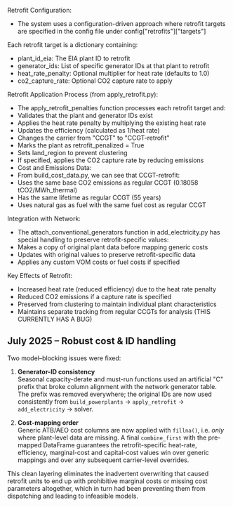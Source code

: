 Retrofit Configuration:
- The system uses a configuration-driven approach where retrofit targets are specified in the config file under config["retrofits"]["targets"]

Each retrofit target is a dictionary containing:
- plant_id_eia: The EIA plant ID to retrofit
- generator_ids: List of specific generator IDs at that plant to retrofit
- heat_rate_penalty: Optional multiplier for heat rate (defaults to 1.0)
- co2_capture_rate: Optional CO2 capture rate to apply

Retrofit Application Process (from apply_retrofit.py):
- The apply_retrofit_penalties function processes each retrofit target and:
 - Validates that the plant and generator IDs exist
 - Applies the heat rate penalty by multiplying the existing heat rate
 - Updates the efficiency (calculated as 1/heat rate)
 - Changes the carrier from "CCGT" to "CCGT-retrofit"
 - Marks the plant as retrofit_penalized = True
 - Sets land_region to prevent clustering
 - If specified, applies the CO2 capture rate by reducing emissions
 - Cost and Emissions Data:
 - From build_cost_data.py, we can see that CCGT-retrofit:
 - Uses the same base CO2 emissions as regular CCGT (0.18058 tCO2/MWh_thermal)
 - Has the same lifetime as regular CCGT (55 years)
 - Uses natural gas as fuel with the same fuel cost as regular CCGT


Integration with Network:
- The attach_conventional_generators function in add_electricity.py has special handling to preserve retrofit-specific values:
- Makes a copy of original plant data before mapping generic costs
- Updates with original values to preserve retrofit-specific data
- Applies any custom VOM costs or fuel costs if specified

Key Effects of Retrofit:
- Increased heat rate (reduced efficiency) due to the heat rate penalty
- Reduced CO2 emissions if a capture rate is specified
- Preserved from clustering to maintain individual plant characteristics
- Maintains separate tracking from regular CCGTs for analysis (THIS CURRENTLY HAS A BUG)

## July 2025 – Robust cost & ID handling

Two model–blocking issues were fixed:

1. **Generator-ID consistency**  
   Seasonal capacity-derate and must-run functions used an artificial
   "C" prefix that broke column alignment with the network generator
   table.  The prefix was removed everywhere; the original IDs are now
   used consistently from `build_powerplants` → `apply_retrofit` →
   `add_electricity` → solver.

2. **Cost-mapping order**  
   Generic ATB/AEO cost columns are now applied with
   `fillna()`, i.e. *only* where plant-level data are missing.  A final
   `combine_first` with the pre-mapped DataFrame guarantees the
   retrofit-specific heat-rate, efficiency, marginal-cost and capital-cost
   values win over generic mappings and over any subsequent
   carrier-level overrides.

This clean layering eliminates the inadvertent overwriting that caused
retrofit units to end up with prohibitive marginal costs or missing cost
parameters altogether, which in turn had been preventing them from
dispatching and leading to infeasible models.

